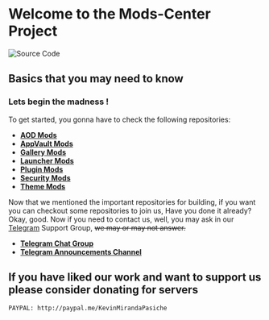 # Welcome to the Mods-Center Project

![Source Code](https://github.com/Mods-Center/.github/assets/83476983/24045f75-02d1-419c-8134-0579b0df976e)

## Basics that you may need to know

### Lets begin the madness !

To get started, you gonna have to check the following repositories:

* [**AOD Mods**](https://github.com/Mods-Center/Miui_Always_On_Display_Mod)
* [**AppVault Mods**](https://github.com/Mods-Center/Miui_App_Vault_Mod)
* [**Gallery Mods**](https://github.com/Mods-Center/Miui_Gallery_Mod)
* [**Launcher Mods**](https://github.com/Mods-Center/Miui_Launcher_Mod)
* [**Plugin Mods**](https://github.com/Mods-Center/Miui_Plugin_Mod)
* [**Security Mods**](https://github.com/Mods-Center/MiuiSecurityMod)
* [**Theme Mods**](https://github.com/Mods-Center/Miui_Theme_Mod)

Now that we mentioned the important repositories for building, if you want you can checkout some repositories to join us, 
Have you done it already? Okay, good. Now if you need to contact us, well, you may ask in our [Telegram](https://t.me/bootloop_discussion) Support Group, ~~we may or may not answer.~~

 * [**Telegram Chat Group**](https://t.me/bootloop_discussion)
 * [**Telegram Announcements Channel**](https://t.me/kashis_cringey_stuffs)

## If you have liked our work and want to support us please consider donating for servers

```bash
PAYPAL: http://paypal.me/KevinMirandaPasiche
```
